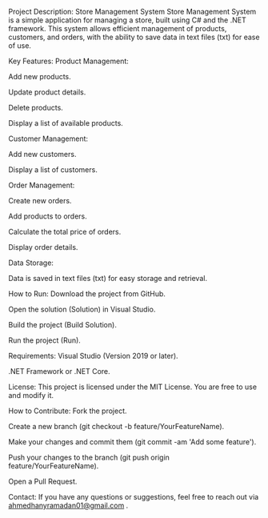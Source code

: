 Project Description: Store Management System
Store Management System is a simple application for managing a store, built using C# and the .NET framework. This system allows efficient management of products, customers, and orders, with the ability to save data in text files (txt) for ease of use.

Key Features:
Product Management:

Add new products.

Update product details.

Delete products.

Display a list of available products.

Customer Management:

Add new customers.

Display a list of customers.

Order Management:

Create new orders.

Add products to orders.

Calculate the total price of orders.

Display order details.

Data Storage:

Data is saved in text files (txt) for easy storage and retrieval.

How to Run:
Download the project from GitHub.

Open the solution (Solution) in Visual Studio.

Build the project (Build Solution).

Run the project (Run).

Requirements:
Visual Studio (Version 2019 or later).

.NET Framework or .NET Core.

License:
This project is licensed under the MIT License. You are free to use and modify it.

How to Contribute:
Fork the project.

Create a new branch (git checkout -b feature/YourFeatureName).

Make your changes and commit them (git commit -am 'Add some feature').

Push your changes to the branch (git push origin feature/YourFeatureName).

Open a Pull Request.

Contact:
If you have any questions or suggestions, feel free to reach out via ahmedhanyramadan01@gmail.com .
